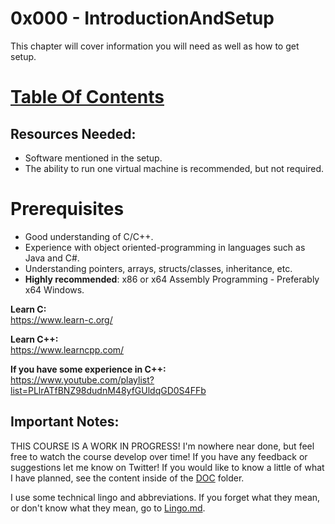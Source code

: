 # 0x000 - IntroductionAndSetup
This chapter will cover information you will need as well as how to get setup.

# [Table Of Contents](TableOfContents.md)

<a name="resources"></a>
## Resources Needed:

* Software mentioned in the setup.
* The ability to run one virtual machine is recommended, but not required.

<a name="prerequisites"></a>
# Prerequisites

* Good understanding of C/C++.
* Experience with object oriented-programming in languages such as Java and C#.
* Understanding pointers, arrays, structs/classes, inheritance, etc.
* **Highly recommended**: x86 or x64 Assembly Programming - Preferably x64 Windows.

**Learn C:**  
https://www.learn-c.org/

**Learn C++:**  
https://www.learncpp.com/  

**If you have some experience in C++:**  
https://www.youtube.com/playlist?list=PLlrATfBNZ98dudnM48yfGUldqGD0S4FFb

<a name="importantnotes"></a>
## Important Notes:

THIS COURSE IS A WORK IN PROGRESS! I'm nowhere near done, but feel free to watch the course develop over time! If you have any feedback or suggestions let me know on Twitter! If you would like to know a little of what I have planned, see the content inside of the [DOC](../DOC) folder.

I use some technical lingo and abbreviations. If you forget what they mean, or don't know what they mean, go to [Lingo.md](../Lingo.md).